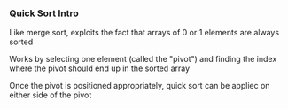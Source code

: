### Quick Sort Intro

Like merge sort, exploits the fact that arrays of 0 or 1 elements are always sorted

Works by selecting one element (called the "pivot") and finding the index where the pivot should end up in the sorted array

Once the pivot is positioned appropriately, quick sort can be appliec on either side of the pivot
